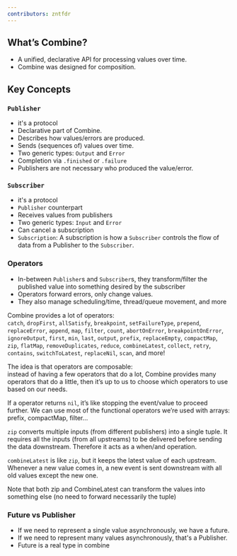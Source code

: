 ```yaml
---
contributors: zntfdr
---
```


## What’s Combine?

- A unified, declarative API for processing values over time.
- Combine was designed for composition.

## Key Concepts

### `Publisher`

- it's a protocol
- Declarative part of Combine.
- Describes how values/errors are produced.
- Sends (sequences of) values over time.
- Two generic types: `Output` and `Error`
- Completion via `.finished` or `.failure`
- Publishers are not necessary who produced the value/error.

### `Subscriber`

- it's a protocol
- `Publisher` counterpart
- Receives values from publishers
- Two generic types: `Input` and `Error`
- Can cancel a subscription
- `Subscription`: A subscription is how a `Subscriber` controls the flow of data from a Publisher to the `Subscriber`.

### Operators

- In-between `Publisher`s and `Subscriber`s, they transform/filter the published value into something desired by the subscriber
- Operators forward errors, only change values.
- They also manage scheduling/time, thread/queue movement, and more

Combine provides a lot of operators:  
`catch`, `dropFirst`, `allSatisfy`, `breakpoint`, `setFailureType`, `prepend`, `replaceError`, `append`, `map`, `filter`, `count`, `abortOnError`, `breakpointOnError`, `ignoreOutput`, `first`, `min`, `last`, `output`, `prefix`, `replaceEmpty`, `compactMap`, `zip`, `flatMap`, `removeDuplicates`, `reduce`, `combineLatest`, `collect`, `retry`, `contains`, `switchToLatest`, `replaceNil`, `scan`, and more!

The idea is that operators are composable:  
instead of having a few operators that do a lot, Combine provides many operators that do a little, then it’s up to us to choose which operators to use based on our needs.

If a operator returns `nil`, it’s like stopping the event/value to proceed further. We can use most of the functional operators we’re used with arrays: prefix, compactMap, filter...

`zip` converts multiple inputs (from different publishers) into a single tuple. It requires all the inputs (from all upstreams) to be delivered before sending the data downstream. Therefore it acts as a when/and operation.

`combineLatest` is like `zip`, but it keeps the latest value of each upstream. Whenever a new value comes in, a new event is sent downstream with all old values except the new one.

Note that both zip and CombineLatest can transform the values into something else (no need to forward necessarily the tuple)

### Future vs Publisher

- If we need to represent a single value asynchronously, we have a future. 
- If we need to represent many values asynchronously, that's a Publisher. 
- Future is a real type in combine
